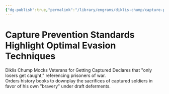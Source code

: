 ```yaml
---
{"dg-publish":true,"permalink":"/library/engrams/diklis-chump/capture-prevention-standards-highlight-optimal-evasion-techniques/","tags":["DC/Military","DC/AS4"]}
---
```


# Capture Prevention Standards Highlight Optimal Evasion Techniques
Diklis Chump Mocks Veterans for Getting Captured
	Declares that "only losers get caught," referencing prisoners of war.  
	Orders history books to downplay the sacrifices of captured soldiers in favor of his own "bravery" under draft deferments.
